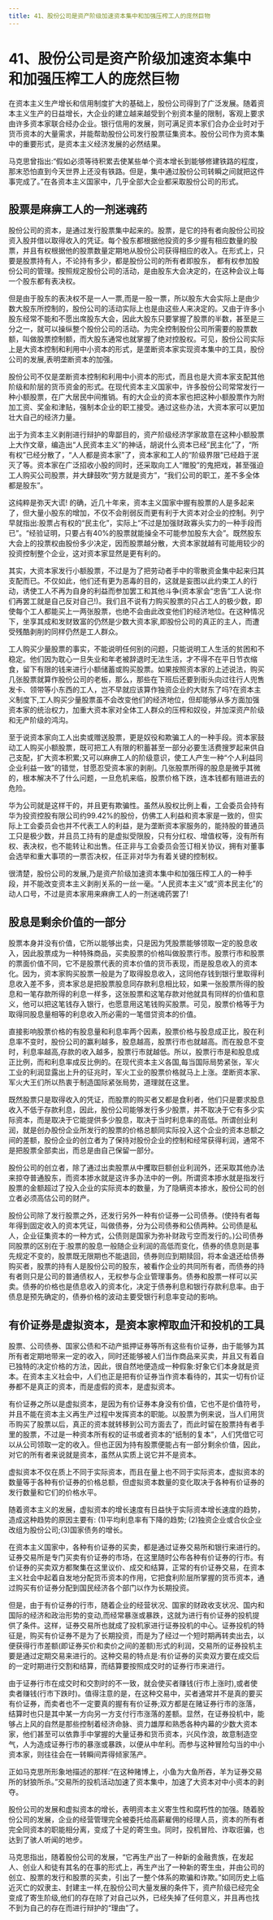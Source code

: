 ```yaml
---
title: 41、股份公司是资产阶级加速资本集中和加强压榨工人的庞然巨物
---
```

# 41、股份公司是资产阶级加速资本集中和加强压榨工人的庞然巨物

在资本主义生产增长和信用制度扩大的基础上，股份公司得到了广泛发展。随着资本主义生产的日益增长，大企业的建立越来越受到个别资本量的限制，客观上要求由许多资本家联合经办企业。银行信用的发展，则可满足资本家们合办企业时对于货币资本的大量需求，并能帮助股份公司发行股票征集资本。股份公司作为资本集中的重要形式，是资本主义经济发展的必然结果。

马克思曾指出:“假如必须等待积累去使某些单个资本增长到能够修建铁路的程度，那末恐怕直到今天世界上还没有铁路。但是，集中通过股份公司转瞬之间就把这件事完成了。”在各资本主义国家中，几乎全部大企业都采取股份公司的形式。

## 股票是麻痹工人的一剂迷魂药

股份公司的资本，是通过发行股票集中起来的。股票，是它的持有者向股份公司投资入股并借以取得收入的凭证。每个股东都根据他投资的多少握有相应数量的股票，并且有权根据他的股票数量定期地从股份公司获得相应的收入。在形式上，只要是股票持有人，不论持有多少，都是股份公司的所有者即股东， 都有权参加股份公司的管理。按照规定股份公司的活动，是由股东大会决定的，在这种会议上每一个股东都有表决权。

但是由于股东的表决权不是一人一票,而是一股一票，所以股东大会实际上是由少数大股东所控制的，股份公司的活动实际上也是由这些人来决定的。又由于许多小股东经常不能和不愿出席股东大会，因此大股东只要掌握了股票的半数，甚至是三分之一，就可以操纵整个股份公司的活动。为完全控制股份公司所需要的股票数额，叫做股票控制额，而大股东通常也就掌握了绝对控股权。可见，股份公司实际上是大资本控制和利用中小资本的形式，是垄断资本家实现资本集中的工具，股份公司的发展,表明垄断资本的加强。

股份公司不仅是垄断资本控制和利用中小资本的形式，而且也是大资本家支配其他阶级和阶层的货币资金的形式。在现代资本主义国家中，许多股份公司常常发行一种小额股票，在广大居民中间推销。有的大企业的资本家也把这种小额股票作为附加工资、奖金和津贴，强制本企业的职工接受。通过这些办法，大资本家可以更加壮大自己的经济力量。

出于为资本主义剥削进行辩护的卑鄙目的，资产阶级经济学家故意在这种小额股票上大作文章，编造出“人民资本主义”的神话，胡说什么资本已经“民主化”了，“所有权”已经分散了，“人人都是资本家”了，资本家和工人的“阶级界限”已经趋于泯灭了等。资本家在广泛招收小股的同时，还采取向工人“赠股”的鬼把戏，甚至强迫工人购买公司股票，并大肆鼓吹“劳方就是资方”，“我们公司的职工，差不多全体都是股东”。

这纯粹是弥天大谎! 的确，近几十年来，资本主义国家中握有股票的人是多起来了，但大量小股东的增加，不仅不会削弱反而更有利于大资本对企业的控制。列宁早就指出:股票占有权的“民主化”，实际上“不过是加强财政寡头实力的一种手段而已”。“经验证明，只要占有40%的股票就能操全不可能参加股东大会”。既然股东大会上的投票权由股份多少决定，因而股票越分散，大资本家就越有可能用较少的投资控制整个企业，这对资本家显然是更有利的。

其实，大资本家发行小额股票，不过是为了把劳动者手中的零散资金集中起来归其支配而已。不仅如此，他们还有更为恶毒的目的，这就是妄图以此约束工人的行动，诱使工人不再为自身的利益而参加罢工和其他斗争(资本家会“忠告”工人说:你们再罢工就是自己反对自己!)。我们且不说有力购买股票的只占工人的极少数，即使每个工人都能买上一两张股票，也绝不会由此改变他们的经济地位。在这种情况下，坐享其成和发财致富的仍然是少数大资本家,即股份公司的真正的主人，而遭受残酷剥削的同样仍然是工人群众。

工人购买少量股票的事实，不能说明任何别的问题，只能说明工人生活的贫困和不稳定。他们因为耽心一旦失业和年老被辞退时无法生活，才不得不在平日节衣缩食，留下有限的钱来进行小额储蓄或购买股票。如果按照资本家的上述说法，购买几张股票就算作股份公司的老板，那么，那些在下班后还要到街头向过往行人兜售发卡、领带等小东西的工人，岂不早就应该算作独资企业的大财东了吗?在资本主义制度下,工人购买少量股票虽不会改变他们的经济地位，但却能够从多方面加强资本家的统治权力，加重大资本家对全体工人群众的压榨和奴役，并加深资产阶级和无产阶级的鸿沟。

至于说资本家向工人出卖或赠送股票，更是奴役和欺骗工人的一种手段。资本家鼓动工人购买小额股票，既可把工人有限的积蓄甚至一部分必要生活费搜罗起来供自己支配，扩大资本积累;又可以麻痹工人的阶级意识，使工人产生一种“个人利益同企业利益一致”的错觉，甘愿忍受资本家的剥削。几张股票所得的股息是微乎其微的，根本解决不了什么问题，一旦危机来临，股票价格下跌，连本钱都有赔进去的危险。

华为公司就是这样干的，并且更有欺骗性。虽然从股权比例上看，工会委员会持有华为投资控股有限公司约99.42%的股份，仿佛工人利益和资本家是一致的，但实际上工会委员会也并不代表工人的利益，是为垄断资本家服务的，能持股的普通员工只是极少数，并且员工持有的是虚拟受限股，只有分红权、增值权等，没有所有权、表决权，也不能转让和出售。任正非与工会委员会签订相关协议，拥有对董事会选举和重大事项的一票否决权，任正非对华为有着关键的控制权。

很清楚，股份公司的发展,乃是资产阶级加速资本集中和加强压榨工人的一种手段，并不能改变资本主义剥削关系的一丝一毫。“人民资本主义”或“资本民主化”的动人口号，不过是资本家用来麻痹工人的一剂迷魂药罢了!

## 股息是剩余价值的一部分

股票本身并没有价值，它所以能够出卖，只是因为凭股票能够领取一定的股息收入，因此股票成为一种特殊商品，买卖股票的价格叫做股票行市。股票行市和股票的票面价值不同，它不是股票代表的资本价值的货币表现，而是股息收入的资本化。因为，资本家购买股票一般是为了取得股息收入，这同他存钱到银行里取得利息收入差不多，资本家总是把股票股息同存款利息相比较，如果一张股票所得的股息和一笔存款所得的利息一样多，这张股票和这笔存款对他就具有同样的价值和意义，他可以把这笔钱存入银行，也愿意用这笔钱购买股票。可见，股票价格等于为取得同股息量相等的利息收入所必需的一笔借贷资本的价值。

直接影响股票价格的有股息量和利息率两个因素，股票价格与股息成正比，股在利息率不变时，股份公司的赢利越多，股息越高，股票行市也就越高。而在股息不变时，利息率越高,存款的收入越多，股票行市就越低。所以，股票行市是和股息成正比例，而和利息率成反比例的。在现代资本主义各国,每当国际局势紧张，军火工业的利润显露出上升的征兆时，军火工业的股票价格就马上上涨。垄断资本家、军火大王们所以热衷于制造国际紧张局势，道理就在这里。

既然股票只是取得收入的凭证，而股票的购买者又都是食利者，他们只是要求股息收入不低于存款利息，因此，股份公司能够发行多少股票，并不取决于它有多少实际资本，而是取决于它能提供多少股息，取决于当时利息率的高低。所谓创业利润，就是创办股份企业所发行的股票的价格总额同实际投入这个企业的资本总额之间的差额，股份企业的创立者为了保持对股份企业的控制和经常获得利润，通常不是把股票全部卖出，而总是由自己保留一部分。

股份公司的创立者，除了通过出卖股票从中攫取巨额创业利润外，还采取其他办法来掠夺普通股东，而资本掺水就是这许多办法中的一例。所谓资本掺水就是指发行股票的金额超过了投入企业的实际资本的数量，为了隐瞒资本掺水，股份公司的创立者必须高估公司的财产。

股份公司除了发行股票之外，还发行另外一种有价证券一公司债券。(使持有者每年得到固定收入的资本凭证，叫做债券，分为公司债券和公债两种。公司债是私人，企业征集资本的一种方式，公债则是国家为弥补财政亏空而发行的。)公司债券同股票的区别在于:股票的股息一般随企业利润的高低而变化，债券的债息则是事先规定不变的，股票既无限期也不能退回，债券则应到期赎回，将本金退还给债券购买者，股票的持有人是股份公司的股东，被看作企业的共同所有者，而债券的持有者则只是公司的普通债权人，无权参与企业管理事务。债券和股票一样可以买卖。债券的价格也是债息收入的资本化，决定于债券利息和银行存款利息率。由于债息是预先确定的，债券价格的波动主要受银行利息率变动的影响。

## 有价证券是虚拟资本，是资本家榨取血汗和投机的工具

股票、公司债券、国家公债和不动产抵押证券等所有这些有价证券，由于能够为其所有者定期地带来一定的收入，同时还能够被人们当作商品来买卖，并且又有着自已独特的决定价格的方法，因此，很自然地便造成一种假象:好象它们本身就是资本。在资本主义社会中，人们也正是把有价证券当作资本看待的，其实一切有价证券都不是真正的资本，而是虛假的资本，是虚拟资本。

有价证券之所以是虚拟资本，是因为有价证券本身没有价值，它也不是价值符号，并且不能在资本主义再生产过程中发挥资本的职能。以股票为例来说，当人们用货币购买了股票以后，真正的资本就转移到公司方面去了，而此时留在股票持有者手里的股票，不过是一种资本所有权的证书或者资本的“纸制的复本”，人们凭借它可以从公司领取一定的收入。但也正因为持有股票便能占有一部分剩余价值，因此，对它的所有者来说就是资本，虽然从实质上说它并不是资本。

虚拟资本不仅在质上不同于实际资本，而且在量上也不同于实际资本，虚拟资本的数量等于各种有价证券的价格总额，但虚拟资本数量的变化取决于各种有价证券的发行数量和它们的价格水平。

随着资本主义的发展，虚拟资本的增长速度有日益快于实际资本增长速度的趋势，造成这种趋势的原因主要有: (1)平均利息率有下降的趋势; (2)独资企业或合伙企业改组为股份公司;(3)国家债务的增长。

在资本主义国家中，各种有价证券的买卖，都是通过证券交易所和银行来进行的。证券交易所是专门买卖有价证券的市场，在这里随时公布各种有价证券的行市。有价证券的买卖双方都聚集在这里议价、成交和结算，正常的有价证券交易，在资本主义社会中起着自发地分配货币资本的作用，它把食利阶层所掌握的货币资本，通过购买有价证券分配到国民经济各个部门以作为长期投资。

但是，由于有价证券的行市，随着企业的经营状况、国家的财政收支状况、国内和国际的经济和政治形势的变动,而经常暴涨或暴跌，这就为进行有价证券的投机提供了条件。这样，证券交易所也就成了投机家进行证券投机的中心。证券投机的特征是，购买有价证券不是为了长期投资，而是为了经过一个短时期再转卖出去，以便获得行市差额(即证券买价和卖价之间的差额)形式的利润，交易所的证券投机主要是通过定期交易来进行的。这种交易的特点是:有价证券的买卖双方要在成交后的一定时期进行交割和结算，而结算要按照成交时的证券行市来进行。

由于证券行市在成交时和交割时的不一致，就会使买者赚钱(行市上涨时),或者使卖者赚钱(行市下跌时)。值得注意的是，在这种交易中，买者通常并不是真的要买有价证券，而卖者也不一定要真的握有有价证券;双方都是在赌证券行市的涨落，结算时也只是其中某一方向另一方支付行市涨落的差额。显然，在证券投机中，能够占上风的自然是那些控制着经济命脉、资力雄厚和熟悉各种内幕的少数大资本家，他们甚至可以依靠手中掌握的大量证券和货币资本，兴风作浪，故意制造空气，人为造成证券行市的暴涨或暴跌，以便从中牟利。而参与这种冒险勾当的中小资本家，则往往会在一转瞬间弄得倾家荡产。

正如马克思所形象地描述的那样:“在这种赌博上，小鱼为大鱼所吞，羊为证券交易所的豺狼所杀。”交易所的投机活动加速了资本集中，加速了大资本对中小资本的剥夺。

股份公司的发展和虚拟资本的增长，表明资本主义寄生性和腐朽性的加强。随着股份公司的发展，企业的经营管理完全被委托给高薪雇佣的经理人员，资本的所有者完全同资本的职能相分离，变成了十足的寄生虫。同时，投机冒险、诈取诳骗，也达到了骇人听闻的地步。

马克思指出，随着股份公司的发展，“它再生产出了一种新的金融贵族，在发起人、创业人和徒有其名的在事的形式上，再生产出了一种新的寄生虫，并由公司的创立、股票的发行和股票的买卖，引出了一整个体系的欺骗和诈欺。”如同历史上临近灭亡的奴隶主、封建主一样,在股份公司大量发展的条件下，资产阶级已经完全变成了寄生阶级,他们的存在除了对自己以外，已经失掉了任何意义，并且再也找不到为自己的存在而进行辩护的“理由”了。